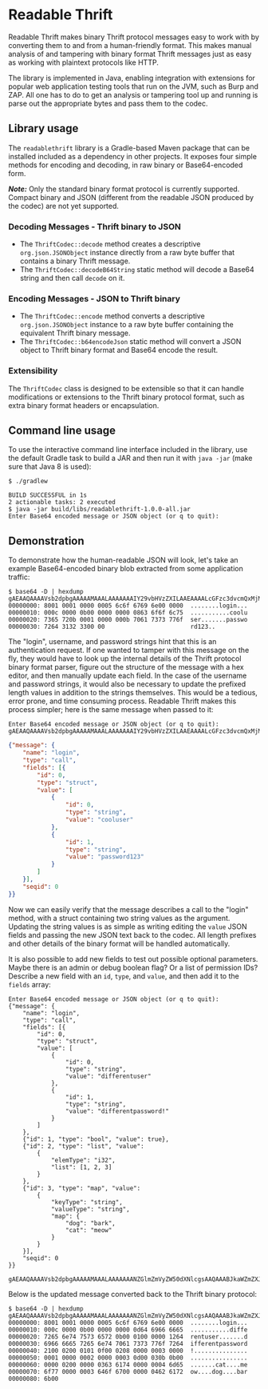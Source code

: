 # Readable Thrift

Readable Thrift makes binary Thrift protocol messages easy to work with by converting them
to and from a human-friendly format. This makes manual analysis of and tampering with binary format Thrift
messages just as easy as working with plaintext protocols like HTTP.

The library is implemented in Java, enabling integration with extensions for popular web
application testing tools that run on the JVM, such as Burp and ZAP. All one has to do to get an analysis or tampering
tool up and running is parse out the appropriate bytes and pass them to the codec.


## Library usage

The `readablethrift` library is a Gradle-based Maven package that can be
installed included as a dependency in other projects. It exposes four simple
methods for encoding and decoding, in raw binary or Base64-encoded form.

***Note:*** Only the standard binary format protocol is currently supported.
Compact binary and JSON (different from the readable JSON produced by the codec)
are not yet supported.


### Decoding Messages - Thrift binary to JSON

* The `ThriftCodec::decode` method creates a descriptive `org.json.JSONObject`
  instance directly from a raw byte buffer that contains a binary Thrift message.
* The `ThriftCodec::decodeB64String` static method will decode a Base64 string
  and then call `decode` on it.


### Encoding Messages - JSON to Thrift binary

* The `ThriftCodec::encode` method converts a descriptive `org.json.JSONObject` instance to a raw
  byte buffer containing the equivalent Thrift binary message.
* The `ThriftCodec::b64encodeJson` static method will convert a JSON object
  to Thrift binary format and Base64 encode the result.

### Extensibility

The `ThriftCodec` class is designed to be extensible so that it can handle
modifications or extensions to the Thrift binary protocol format, such as extra
binary format headers or encapsulation.


## Command line usage

To use the interactive command line interface included in the library,
use the default Gradle task to build a JAR and then run it with
`java -jar` (make sure that Java 8 is used):

```console
$ ./gradlew

BUILD SUCCESSFUL in 1s
2 actionable tasks: 2 executed
$ java -jar build/libs/readablethrift-1.0.0-all.jar 
Enter Base64 encoded message or JSON object (or q to quit): 
```


## Demonstration

To demonstrate how the human-readable JSON will look, let's take an example Base64-encoded binary blob
extracted from some application traffic:

```console
$ base64 -D | hexdump
gAEAAQAAAAVsb2dpbgAAAAAMAAALAAAAAAAIY29vbHVzZXILAAEAAAALcGFzc3dvcmQxMjMAAA==
00000000: 8001 0001 0000 0005 6c6f 6769 6e00 0000  ........login...
00000010: 000c 0000 0b00 0000 0000 0863 6f6f 6c75  ...........coolu
00000020: 7365 720b 0001 0000 000b 7061 7373 776f  ser.......passwo
00000030: 7264 3132 3300 00                        rd123..
```

The "login", username, and password strings hint that this is an authentication request.
If one wanted to tamper with this message on the fly, they would have to look up the internal details of
the Thrift protocol binary format parser, figure out the structure of the message with a hex editor,
and then manually update each field. In the case of the username and password strings, it would also be necessary to
update the prefixed length values in addition to the strings themselves. This would be a tedious, error prone,
and time consuming process. Readable Thrift makes this process simpler; here is the same message when passed to it:

```
Enter Base64 encoded message or JSON object (or q to quit): gAEAAQAAAAVsb2dpbgAAAAAMAAALAAAAAAAIY29vbHVzZXILAAEAAAALcGFzc3dvcmQxMjMAAA==
```

```json
{"message": {
    "name": "login",
    "type": "call",
    "fields": [{
        "id": 0,
        "type": "struct",
        "value": [
            {
                "id": 0,
                "type": "string",
                "value": "cooluser"
            },
            {
                "id": 1,
                "type": "string",
                "value": "password123"
            }
        ]
    }],
    "seqid": 0
}}
```

Now we can easily verify that the message describes a call to the "login" method, with a struct
containing two string values as the argument. Updating the string values is as simple as writing
editing the `value` JSON fields and passing the new JSON text back to the codec.
All length prefixes and other details of the binary format will be handled automatically.

It is also possible to add new fields to test out possible optional parameters.
Maybe there is an admin or debug boolean flag? Or a list of permission IDs?
Describe a new field with an `id`, `type`, and `value`, and then add it to
the `fields` array:

```
Enter Base64 encoded message or JSON object (or q to quit): {"message": {
    "name": "login",
    "type": "call",
    "fields": [{
        "id": 0,
        "type": "struct",
        "value": [
            {
                "id": 0,
                "type": "string",
                "value": "differentuser"
            },
            {
                "id": 1,
                "type": "string",
                "value": "differentpassword!"
            }
        ]
    },
    {"id": 1, "type": "bool", "value": true},
    {"id": 2, "type": "list", "value":
        {
            "elemType": "i32",
            "list": [1, 2, 3]
        }
    },
    {"id": 3, "type": "map", "value":
        {
            "keyType": "string",
            "valueType": "string",
            "map": {
                "dog": "bark",
                "cat": "meow"
            }
        }
    }],
    "seqid": 0
}}
```

```
gAEAAQAAAAVsb2dpbgAAAAAMAAALAAAAAAANZGlmZmVyZW50dXNlcgsAAQAAABJkaWZmZXJlbnRwYXNzd29yZCEAAgABAQ8AAggAAAADAAAAAQAAAAIAAAADDQADCwsAAAACAAAAA2NhdAAAAARtZW93AAAAA2RvZwAAAARiYXJrAA==
```

Below is the updated message converted back to the Thrift binary protocol:

```console
$ base64 -D | hexdump
gAEAAQAAAAVsb2dpbgAAAAAMAAALAAAAAAANZGlmZmVyZW50dXNlcgsAAQAAABJkaWZmZXJlbnRwYXNzd29yZCEAAgABAQ8AAggAAAADAAAAAQAAAAIAAAADDQADCwsAAAACAAAAA2NhdAAAAARtZW93AAAAA2RvZwAAAARiYXJrAA==
00000000: 8001 0001 0000 0005 6c6f 6769 6e00 0000  ........login...
00000010: 000c 0000 0b00 0000 0000 0d64 6966 6665  ...........diffe
00000020: 7265 6e74 7573 6572 0b00 0100 0000 1264  rentuser.......d
00000030: 6966 6665 7265 6e74 7061 7373 776f 7264  ifferentpassword
00000040: 2100 0200 0101 0f00 0208 0000 0003 0000  !...............
00000050: 0001 0000 0002 0000 0003 0d00 030b 0b00  ................
00000060: 0000 0200 0000 0363 6174 0000 0004 6d65  .......cat....me
00000070: 6f77 0000 0003 646f 6700 0000 0462 6172  ow....dog....bar
00000080: 6b00
```
